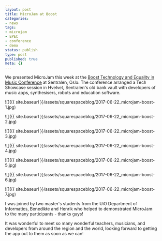 ```yaml
---
layout: post
title: MicroJam at Boost
categories:
- news
tags:
- microjam
- EPEC
- conference
- demo
status: publish
type: post
published: true
meta: {}
---
```


We presented MicroJam this week at the [Boost Technology and Equality in Music Conference](http://www.boost2017.com) at Sentralen, Oslo. The conference arranged a Tech Showcase session in Hvelvet, Sentralen's old bank vault with developers of music apps, synthesisers, robots and education software.

![]({{ site.baseurl }}/assets/squarespaceblog/2017-06-22_microjam-boost-1.jpg)

![]({{ site.baseurl }}/assets/squarespaceblog/2017-06-22_microjam-boost-2.jpg)

![]({{ site.baseurl }}/assets/squarespaceblog/2017-06-22_microjam-boost-3.jpg)

![]({{ site.baseurl }}/assets/squarespaceblog/2017-06-22_microjam-boost-4.jpg)

![]({{ site.baseurl }}/assets/squarespaceblog/2017-06-22_microjam-boost-5.jpg)

![]({{ site.baseurl }}/assets/squarespaceblog/2017-06-22_microjam-boost-6.jpg)

![]({{ site.baseurl }}/assets/squarespaceblog/2017-06-22_microjam-boost-7.jpg)

 I was joined by two master's students from the UiO Department of Informatics, Benedikte and Henrik who helped to demonstrated MicroJam to the many participants - thanks guys!

It was wonderful to meet so many wonderful teachers, musicians, and developers from around the region and the world, looking forward to getting the app out to them as soon as we can!

